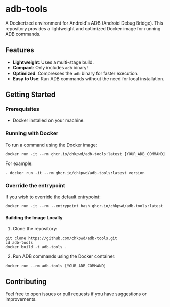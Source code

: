 # adb-tools

A Dockerized environment for Android's ADB (Android Debug Bridge). This repository provides a lightweight and optimized Docker image for running ADB commands.

## Features

- **Lightweight**: Uses a multi-stage build.
- **Compact**: Only includes ``adb`` binary!
- **Optimized**: Compresses the `adb` binary for faster execution.
- **Easy to Use**: Run ADB commands without the need for local installation.

## Getting Started

### Prerequisites

- Docker installed on your machine.

### Running with Docker

To run a command using the Docker image:
```
docker run -it --rm ghcr.io/chkpwd/adb-tools:latest [YOUR_ADB_COMMAND]
```
For example:
```
- docker run -it --rm ghcr.io/chkpwd/adb-tools:latest version
```
### Override the entrypoint

If you wish to override the default entrypoint:
```
docker run -it --rm --entrypoint bash ghcr.io/chkpwd/adb-tools:latest
```
#### Building the Image Locally

1. Clone the repository:
```
git clone https://github.com/chkpwd/adb-tools.git
cd adb-tools
docker build -t adb-tools .
```
2. Run ADB commands using the Docker container:
```
docker run --rm adb-tools [YOUR_ADB_COMMAND]
```
## Contributing

Feel free to open issues or pull requests if you have suggestions or improvements.
